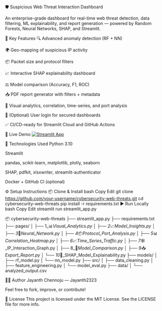 🛡️ Suspicious Web Threat Interaction Dashboard

An enterprise-grade dashboard for real-time web threat detection, data filtering, ML explainability, and report generation — powered by Random Forests, Neural Networks, SHAP, and Streamlit.

🎯 Key Features
🔍 Advanced anomaly detection (RF + NN)

🌍 Geo-mapping of suspicious IP activity

📦 Packet size and protocol filters

📈 Interactive SHAP explainability dashboard

⚖️ Model comparison (Accuracy, F1, ROC)

📥 PDF report generator with filters + metadata

🧠 Visual analytics, correlation, time-series, and port analysis

🔐 (Optional) User login for secured dashboards

✅ CI/CD-ready for Streamlit Cloud and GitHub Actions

🚀 Live Demo
[![Streamlit App](https://img.shields.io/badge/Launch%20App-Streamlit-brightgreen)](https://cybersecurity-web-threats-cdjl6zk84ozvkcvbbw8wnj.streamlit.app/)

🧠 Technologies Used
Python 3.10

Streamlit

pandas, scikit-learn, matplotlib, plotly, seaborn

SHAP, pdfkit, xlsxwriter, streamlit-authenticator

Docker + GitHub CI (optional)

⚙️ Setup Instructions
📦 Clone & Install
bash
Copy
Edit
git clone https://github.com/your-username/cybersecurity-web-threats.git
cd cybersecurity-web-threats
pip install -r requirements.txt
▶️ Run Locally
bash
Copy
Edit
streamlit run streamlit_app.py

📦 cybersecurity-web-threats
├── streamlit_app.py
├── requirements.txt
├── pages/
│   ├── 1_📊_Visual_Analytics.py
│   ├── 2_📈_Model_Insights.py
│   ├── 3_🧠_Neural_Network.py
│   ├── 4_📦_Protocol_Port_Analysis.py
│   ├── 5_📊_Correlation_Heatmap.py
│   ├── 6_📈_Time_Series_Traffic.py
│   ├── 7_🕸️_IP_Interaction_Graph.py
│   ├── 8_🎯_Model_Comparison.py
│   ├── 9_📥_Export_Report.py
│   └── 10_🧠_SHAP_Model_Explainability.py
├── models/
│   ├── rf_model.py
│   └── nn_model.py
├── src/
│   ├── data_cleaning.py
│   ├── feature_engineering.py
│   └── model_eval.py
├── data/
│   └── analyzed_output.csv

👨‍💻 Author
Jayanth Chennoju — Jayanth2323

Feel free to fork, improve, or contribute!

📄 License
This project is licensed under the MIT License.
See the LICENSE file for more info.